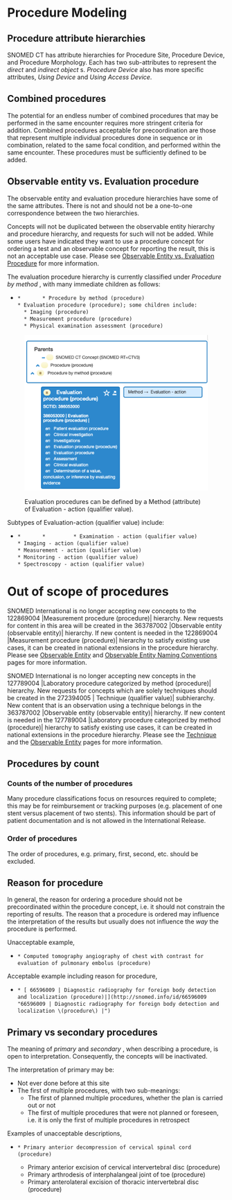 # Procedure Modeling

## Procedure attribute hierarchies 

SNOMED CT has attribute hierarchies for Procedure Site, Procedure Device, and Procedure Morphology. Each has two sub-attributes to represent the _direct_ and _indirect object_ s.  _Procedure Device_ also has more specific attributes,  _Using Device_ and  _Using Access Device_.

## Combined procedures

The potential for an endless number of combined procedures that may be performed in the same encounter requires more stringent criteria for addition. Combined procedures acceptable for precoordination are those that represent multiple individual procedures done in sequence or in combination, related to the same focal condition, and performed within the same encounter. These procedures must be sufficiently defined to be added.

## Observable entity vs. Evaluation procedure

The observable entity and evaluation procedure hierarchies have some of the same attributes. There is not and should not be a one-to-one correspondence between the two hierarchies.

Concepts will not be duplicated between the observable entity hierarchy and procedure hierarchy, and requests for such will not be added. While some users have indicated they want to use a procedure concept for ordering a test and an observable concept for reporting the result, this is not an acceptable use case. Please see [Observable Entity vs. Evaluation Procedure](https://confluence.ihtsdotools.org/display/DOCEG/Observable+Entity) for more information. 

The evaluation procedure hierarchy is currently classified under  _Procedure by method_ , with many immediate children as follows:

  *     *       * Procedure by method (procedure)
        * Evaluation procedure (procedure); some children include:
          * Imaging (procedure)
          * Measurement procedure (procedure)
          * Physical examination assessment (procedure)

<figure><img src="images/174691284.png" alt="" title=""><figcaption><p>Evaluation procedures can be defined by a Method (attribute) of Evaluation - action (qualifier value).</p></figcaption></figure>

  

Subtypes of Evaluation-action (qualifier value) include: 

  *     *       *         * Examination - action (qualifier value)
        * Imaging - action (qualifier value)
        * Measurement - action (qualifier value)
        * Monitoring - action (qualifier value)
        * Spectroscopy - action (qualifier value)

# Out of scope of procedures

SNOMED International is no longer accepting new concepts to the 122869004 |Measurement procedure (procedure)| hierarchy. New requests for content in this area will be created in the 363787002 |Observable entity (observable entity)| hierarchy. If new content is needed in the 122869004 |Measurement procedure (procedure)| hierarchy to satisfy existing use cases, it can be created in national extensions in the procedure hierarchy. Please see [Observable Entity](https://confluence.ihtsdotools.org/display/WIPEG/Observable+Entity) and [Observable Entity Naming Conventions](https://confluence.ihtsdotools.org/display/WIPEG/Observable+Entity+Naming+Conventions) pages for more information. 

SNOMED International is no longer accepting new concepts in the 127789004 |Laboratory procedure categorized by method (procedure)| hierarchy. New requests for concepts which are solely techniques should be created in the 272394005 | Technique (qualifier value)| subhierarchy. New content that is an observation using a technique belongs in the 363787002 |Observable entity (observable entity)| hierarchy. If new content is needed in the 127789004 |Laboratory procedure categorized by method (procedure)| hierarchy to satisfy existing use cases, it can be created in national extensions in the procedure hierarchy. Please see the [Technique](https://confluence.ihtsdotools.org/display/DOCEG/Technique) and the [Observable Entity](https://confluence.ihtsdotools.org/pages/viewpage.action?pageId=174690597) pages for more information.

## Procedures by count

### Counts of the number of procedures

Many procedure classifications focus on resources required to complete; this may be for reimbursement or tracking purposes (e.g. placement of one stent versus placement of two stents). This information should be part of patient documentation and is not allowed in the International Release.

### Order of procedures

The order of procedures, e.g. primary, first, second, etc. should be excluded.

## Reason for procedure

In general, the reason for ordering a procedure should not be precoordinated within the procedure concept, i.e. it should not constrain the reporting of results. The reason that a procedure is ordered may influence the interpretation of the results but usually does not influence the _way_ the procedure is performed.

Unacceptable example,

  *     * Computed tomography angiography of chest with contrast for evaluation of pulmonary embolus (procedure)

Acceptable example including reason for procedure,

  *     * [ 66596009 | Diagnostic radiography for foreign body detection and localization (procedure)|](http://snomed.info/id/66596009 "66596009 | Diagnostic radiography for foreign body detection and localization \(procedure\) |")

## Primary vs secondary procedures

The meaning of  _primary_ and  _secondary_ , when describing a procedure, is open to interpretation. Consequently, the concepts will be inactivated.

The interpretation of primary may be:

  * Not ever done before at this site
  * The first of multiple procedures, with two sub-meanings:
    * The first of planned multiple procedures, whether the plan is carried out or not
    * The first of multiple procedures that were not planned or foreseen, i.e. it is only the first of multiple procedures in retrospect

Examples of unacceptable descriptions,

  *     * Primary anterior decompression of cervical spinal cord (procedure)
    * Primary anterior excision of cervical intervertebral disc (procedure)
    * Primary arthrodesis of interphalangeal joint of toe (procedure) 
    * Primary anterolateral excision of thoracic intervertebral disc (procedure)

